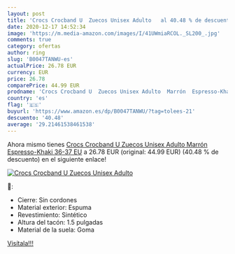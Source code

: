 ```yaml
---
layout: post
title: 'Crocs Crocband U  Zuecos Unisex Adulto   al 40.48 % de descuento'
date: 2020-12-17 14:52:34
image: 'https://m.media-amazon.com/images/I/41UWmiaRCOL._SL200_.jpg'
comments: true
category: ofertas
author: ring
slug: 'B0047TANWU-es'
actualPrice: 26.78 EUR
currency: EUR
price: 26.78
comparePrice: 44.99 EUR
prodname: 'Crocs Crocband U  Zuecos Unisex Adulto  Marrón  Espresso-Khaki   36-37 EU'
country: 'es'
flag: '🇪🇸'
buyurl: 'https://www.amazon.es/dp/B0047TANWU/?tag=tolees-21'
descuento: '40.48'
average: '29.21461538461538'
---
```


Ahora mismo tienes [Crocs Crocband U  Zuecos Unisex Adulto  Marrón  Espresso-Khaki   36-37 EU](https://www.amazon.es/dp/B0047TANWU/?tag=tolees-21) a 26.78 EUR (original: 44.99 EUR) (40.48 %  de descuento) en el siguiente enlace!

[![Crocs Crocband U  Zuecos Unisex Adulto  ](https://m.media-amazon.com/images/I/41UWmiaRCOL._SL200_.jpg)](https://www.amazon.es/dp/B0047TANWU/?tag=tolees-21)

🔎:

- Cierre: Sin cordones
- Material exterior: Espuma
- Revestimiento: Sintético
- Altura del tacón: 1.5 pulgadas
- Material de la suela: Goma

[Visítala!!!](https://www.amazon.es/dp/B0047TANWU/?tag=tolees-21)
